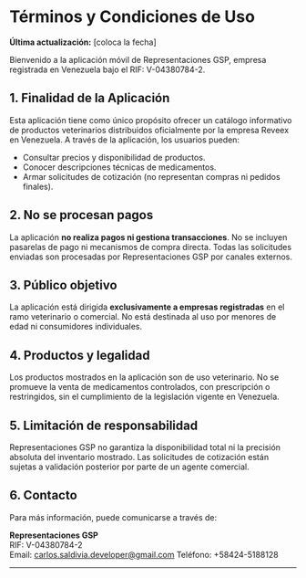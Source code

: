 # Términos y Condiciones de Uso

**Última actualización:** [coloca la fecha]

Bienvenido a la aplicación móvil de Representaciones GSP, empresa registrada en Venezuela bajo el RIF: V-04380784-2.

## 1. Finalidad de la Aplicación

Esta aplicación tiene como único propósito ofrecer un catálogo informativo de productos veterinarios distribuidos oficialmente por la empresa Reveex en Venezuela. A través de la aplicación, los usuarios pueden:

- Consultar precios y disponibilidad de productos.
- Conocer descripciones técnicas de medicamentos.
- Armar solicitudes de cotización (no representan compras ni pedidos finales).

## 2. No se procesan pagos

La aplicación **no realiza pagos ni gestiona transacciones**. No se incluyen pasarelas de pago ni mecanismos de compra directa. Todas las solicitudes enviadas son procesadas por Representaciones GSP por canales externos.

## 3. Público objetivo

La aplicación está dirigida **exclusivamente a empresas registradas** en el ramo veterinario o comercial. No está destinada al uso por menores de edad ni consumidores individuales.

## 4. Productos y legalidad

Los productos mostrados en la aplicación son de uso veterinario. No se promueve la venta de medicamentos controlados, con prescripción o restringidos, sin el cumplimiento de la legislación vigente en Venezuela.

## 5. Limitación de responsabilidad

Representaciones GSP no garantiza la disponibilidad total ni la precisión absoluta del inventario mostrado. Las solicitudes de cotización están sujetas a validación posterior por parte de un agente comercial.

## 6. Contacto

Para más información, puede comunicarse a través de:

**Representaciones GSP**  
RIF: V-04380784-2  
Email: carlos.saldivia.developer@gmail.com
Teléfono: +58424-5188128

---

